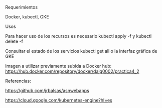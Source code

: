 Requerimientos

Docker, kubectl, GKE

Usos

Para hacer uso de los recursos es necesario kubectl apply -f y kubectl delete -f

Consultar el estado de los servicios kubectl get all o la interfaz gráfica de GKE

Imagen a utilizar previamente subida a Docker hub:  https://hub.docker.com/repository/docker/dalg0002/practica4_2

Referencias:

https://github.com/jrbalsas/asnwebapps

https://cloud.google.com/kubernetes-engine?hl=es
